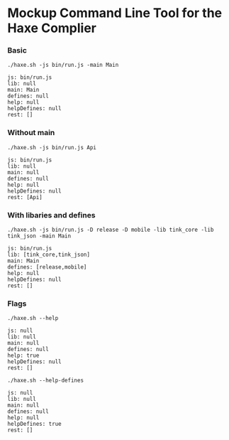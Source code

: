 # Mockup Command Line Tool for the Haxe Complier

### Basic
`./haxe.sh -js bin/run.js -main Main`
```
js: bin/run.js
lib: null
main: Main
defines: null
help: null
helpDefines: null
rest: []
```

### Without main
`./haxe.sh -js bin/run.js Api`
```
js: bin/run.js
lib: null
main: null
defines: null
help: null
helpDefines: null
rest: [Api]
```

### With libaries and defines
`./haxe.sh -js bin/run.js -D release -D mobile -lib tink_core -lib tink_json -main Main`
```
js: bin/run.js
lib: [tink_core,tink_json]
main: Main
defines: [release,mobile]
help: null
helpDefines: null
rest: []
```

### Flags
`./haxe.sh --help`
```
js: null
lib: null
main: null
defines: null
help: true
helpDefines: null
rest: []
```
`./haxe.sh --help-defines`
```
js: null
lib: null
main: null
defines: null
help: null
helpDefines: true
rest: []
```